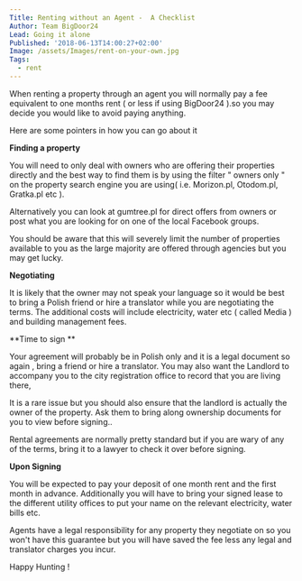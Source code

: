 ```yaml
---
Title: Renting without an Agent -  A Checklist
Author: Team BigDoor24
Lead: Going it alone
Published: '2018-06-13T14:00:27+02:00'
Image: /assets/Images/rent-on-your-own.jpg
Tags:
  - rent
---
```

When renting a property through an agent you will normally pay a fee equivalent to one months rent ( or less if using BigDoor24 ).so you may decide you would like to avoid paying anything. 

Here are some pointers in how you can go about it

**Finding a property**

You will need to only deal with owners who are offering their properties directly and the best way to find them is by using the filter " owners only " on the property search engine you are using( i.e. Morizon.pl, Otodom.pl, Gratka.pl etc ).

Alternatively you can look at gumtree.pl for direct offers from owners or post what you are looking for on one of the local Facebook groups.

You should be aware that this will severely limit the number of properties available to you as the large majority are offered through agencies but you may get lucky.

**Negotiating**

It is likely that the owner may not speak your language so it would be best to bring a Polish friend or hire a translator while you are negotiating the terms. The additional costs will include electricity, water etc ( called Media ) and building management fees. 

**Time to sign **

Your agreement will probably be in Polish only and it is a legal document so again , bring a friend or hire a translator. You may also want the Landlord to accompany you to the city registration office to record that you are living there,

It is a rare issue but you should also ensure that the landlord is actually the owner of the property. Ask them to bring along ownership documents for you to view before signing..

Rental agreements are normally pretty standard but if you are wary of any of the terms, bring it to a lawyer to check it over before signing.

**Upon Signing**

You will be expected to pay your deposit of one month rent and the first month in advance. Additionally you will have to bring your signed lease to the different utility offices to put your name on the relevant electricity, water bills etc.

Agents have a legal responsibility for any property they negotiate on so you won't have this guarantee but you will have saved the fee less any legal and translator charges you incur.

Happy Hunting !
